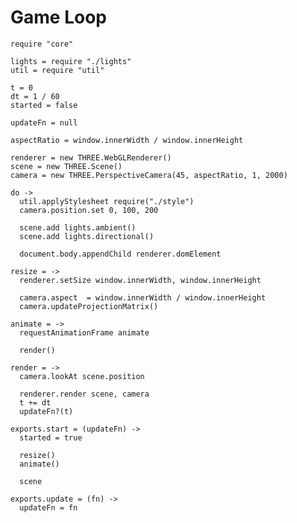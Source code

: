 Game Loop
=========

    require "core"

    lights = require "./lights"
    util = require "util"

    t = 0
    dt = 1 / 60
    started = false
    
    updateFn = null

    aspectRatio = window.innerWidth / window.innerHeight

    renderer = new THREE.WebGLRenderer()
    scene = new THREE.Scene()
    camera = new THREE.PerspectiveCamera(45, aspectRatio, 1, 2000)

    do ->
      util.applyStylesheet require("./style")
      camera.position.set 0, 100, 200

      scene.add lights.ambient()
      scene.add lights.directional()
      
      document.body.appendChild renderer.domElement

    resize = ->
      renderer.setSize window.innerWidth, window.innerHeight
      
      camera.aspect  = window.innerWidth / window.innerHeight
      camera.updateProjectionMatrix()        

    animate = ->
      requestAnimationFrame animate

      render()

    render = ->
      camera.lookAt scene.position

      renderer.render scene, camera
      t += dt
      updateFn?(t)

    exports.start = (updateFn) ->  
      started = true
      
      resize()  
      animate()

      scene

    exports.update = (fn) ->
      updateFn = fn

